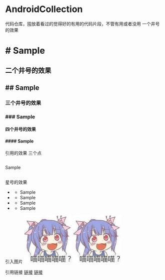 # AndroidCollection
代码仓库，囤放着看过的觉得好的有用的代码片段，不管有用或者没用
一个井号的效果
# # Sample
## 二个井号的效果
## ## Sample
### 三个井号的效果
### ### Sample
#### 四个井号的效果
#### #### Sample

引用的效果 三个点
```
 ```
 Sample
 ```
```
星号的效果
* * Sample 
* * Sample 
* * Sample 
* * Sample 

引入图片 ![Pic](https://github.com/GIGAFortress/AndroidCollection/blob/master/pic.jpg)
![Pic](https://github.com/GIGAFortress/AndroidCollection/blob/master/pic.jpg)

引用链接 [链接](https://www.materialpalette.com/teal/amber)
[链接](https://www.materialpalette.com/teal/amber)
